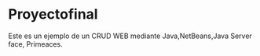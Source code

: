 # Proyectofinal

Este es un ejemplo de un CRUD WEB mediante Java,NetBeans,Java Server face, Primeaces.
